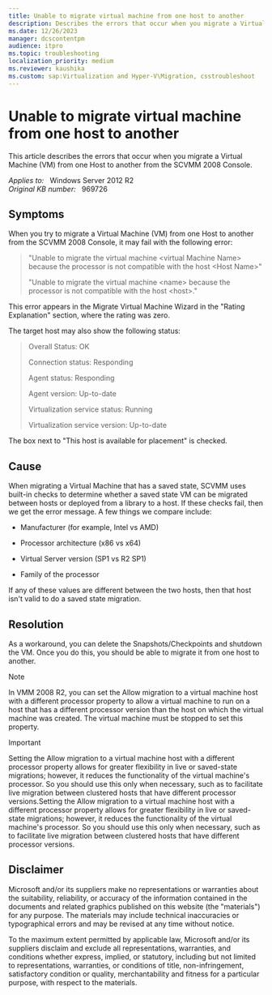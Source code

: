 ```yaml
---
title: Unable to migrate virtual machine from one host to another
description: Describes the errors that occur when you migrate a Virtual Machine (VM) from one Host to another from the SCVMM 2008 Console.
ms.date: 12/26/2023
manager: dcscontentpm
audience: itpro
ms.topic: troubleshooting
localization_priority: medium
ms.reviewer: kaushika
ms.custom: sap:Virtualization and Hyper-V\Migration, csstroubleshoot
---
```

# Unable to migrate virtual machine from one host to another

This article describes the errors that occur when you migrate a Virtual Machine (VM) from one Host to another from the SCVMM 2008 Console.

_Applies to:_ &nbsp; Windows Server 2012 R2  
_Original KB number:_ &nbsp; 969726

## Symptoms

When you try to migrate a Virtual Machine (VM) from one Host to another from the SCVMM 2008 Console, it may fail with the following error:

> "Unable to migrate the virtual machine \<virtual Machine Name> because the processor is not compatible with the host \<Host Name>"  
>
> "Unable to migrate the virtual machine \<name> because the processor is not compatible with the host \<host>."

This error appears in the Migrate Virtual Machine Wizard in the "Rating Explanation" section, where the rating was zero.

The target host may also show the following status:

> Overall Status: OK
>
> Connection status: Responding
>
> Agent status: Responding
>
> Agent version: Up-to-date
>
> Virtualization service status: Running
>
> Virtualization service version: Up-to-date

The box next to "This host is available for placement" is checked.

## Cause

When migrating a Virtual Machine that has a saved state, SCVMM uses built-in checks to determine whether a saved state VM can be migrated between hosts or deployed from a library to a host. If these checks fail, then we get the error message. A few things we compare include:

- Manufacturer (for example, Intel vs AMD)

- Processor architecture (x86 vs x64)

- Virtual Server version (SP1 vs R2 SP1)

- Family of the processor

If any of these values are different between the two hosts, then that host isn't valid to do a saved state migration.

## Resolution

As a workaround, you can delete the Snapshots/Checkpoints and shutdown the VM. Once you do this, you should be able to migrate it from one host to another.

> [!Note]
> In VMM 2008 R2, you can set the Allow migration to a virtual machine host with a different processor property to allow a virtual machine to run on a host that has a different processor version than the host on which the virtual machine was created. The virtual machine must be stopped to set this property.

> [!IMPORTANT]
> Setting the Allow migration to a virtual machine host with a different processor property allows for greater flexibility in live or saved-state migrations; however, it reduces the functionality of the virtual machine's processor. So you should use this only when necessary, such as to facilitate live migration between clustered hosts that have different processor versions.Setting the Allow migration to a virtual machine host with a different processor property allows for greater flexibility in live or saved-state migrations; however, it reduces the functionality of the virtual machine's processor. So you should use this only when necessary, such as to facilitate live migration between clustered hosts that have different processor versions.

## Disclaimer

Microsoft and/or its suppliers make no representations or warranties about the suitability, reliability, or accuracy of the information contained in the documents and related graphics published on this website (the "materials") for any purpose. The materials may include technical inaccuracies or typographical errors and may be revised at any time without notice.

To the maximum extent permitted by applicable law, Microsoft and/or its suppliers disclaim and exclude all representations, warranties, and conditions whether express, implied, or statutory, including but not limited to representations, warranties, or conditions of title, non-infringement, satisfactory condition or quality, merchantability and fitness for a particular purpose, with respect to the materials.
